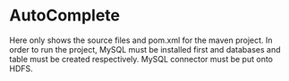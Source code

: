 # AutoComplete
Here only shows the source files and pom.xml for the maven project.
In order to run the project, MySQL must be installed first and databases and table must be created respectively.
MySQL connector must be put onto HDFS.
